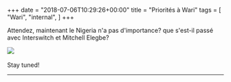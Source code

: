 +++
date = "2018-07-06T10:29:26+00:00"
title = "Priorités à Wari"
tags = [
    "Wari",
    "internal",
]
+++

Attendez, maintenant le Nigeria n'a pas d'importance? que s'est-il passé avec Interswitch et Mitchell Elegbe?

<div class="container" style="width:auto">
  <a target="blank" href="https://res.cloudinary.com/vincentstradic/image/upload/v1526131489/work/j8-1.jpg">
    <img src="https://res.cloudinary.com/vincentstradic/image/upload/bo_2px_solid_rgb:279d14/v1526131489/work/j8-1.jpg" style="max-width:100%">
  </a>
</div>
<br>
Stay tuned!
<!--more-->



<hr>
